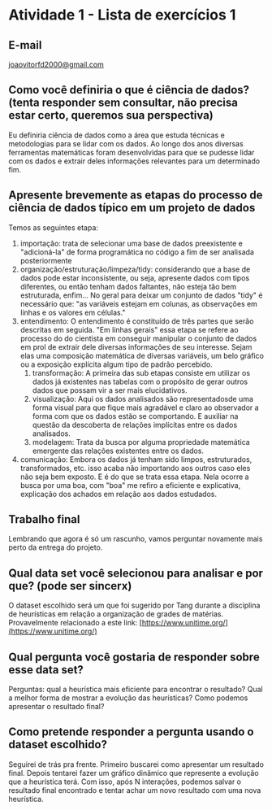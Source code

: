 # Atividade 1 - Lista de exercícios 1

## E-mail

[joaovitorfd2000@gmail.com](mailto:joaovitorfd2000@gmail.com)

## Como você definiria o que é ciência de dados? (tenta responder sem consultar, não precisa estar certo, queremos sua perspectiva)

Eu definiria ciência de dados como a área que estuda técnicas e metodologias para se lidar com os dados. Ao longo dos anos diversas ferramentas matemáticas foram desenvolvidas para que se pudesse lidar com os dados e extrair deles informações relevantes para um determinado fim.

## Apresente brevemente as etapas do processo de ciência de dados típico em um projeto de dados

Temos as seguintes etapa:

1. importação: trata de selecionar uma base de dados preexistente e "adicioná-la" de forma programática no código a fim de ser analisada posteriormente
2. organização/estruturação/limpeza/tidy: considerando que a base de dados pode estar inconsistente, ou seja, apresente dados com tipos diferentes, ou então tenham dados faltantes, não esteja tão bem estruturada, enfim... No geral para deixar um conjunto de dados "tidy" é necessário que: "as variáveis estejam em colunas, as observações em linhas e os valores em células."
3. entendimento: O entendimento é constituído de três partes que serão descritas em seguida. "Em linhas gerais" essa etapa se refere ao processo do do cientista em conseguir manipular o conjunto de dados em prol de extrair dele diversas informações de seu interesse. Sejam elas uma composição matemática de diversas variáveis, um belo gráfico ou a exposição explícita algum tipo de padrão percebido.
    1. transformação: A primeira das sub etapas consiste em utilizar os dados já existentes nas tabelas com o propósito de gerar outros dados que possam vir a ser mais elucidativos.
    2. visualização: Aqui os dados analisados são representadosde uma forma visual para que fique mais agradável e claro ao observador a forma com que os dados estão se comportando. E auxiliar na questão da descoberta de relações implícitas entre os dados analisados.
    3. modelagem: Trata da busca por alguma propriedade matemática emergente das relações existentes entre os dados.
4. comunicação: Embora os dados já tenham sido limpos, estruturados, transformados, etc. isso acaba não importando aos outros caso eles não seja bem exposto. E é do que se trata essa etapa. Nela ocorre a busca por uma boa, com "boa" me refiro a eficiente e explicativa, explicação dos achados em relação aos dados estudados.

## Trabalho final

Lembrando que agora é só um rascunho, vamos perguntar novamente mais perto da entrega do projeto.

## Qual data set você selecionou para analisar e por que? (pode ser sincerx)

O dataset escolhido será um que foi sugerido por Tang durante a disciplina de heurísticas em relação a organização de grades de matérias. Provavelmente relacionado a este link: [https://www.unitime.org/](https://www.unitime.org/)

## Qual pergunta você gostaria de responder sobre esse data set?

Perguntas: qual a heurística mais eficiente para encontrar o resultado? Qual a melhor forma de mostrar a evolução das heurísticas? Como podemos apresentar o resultado final?

## Como pretende responder a pergunta usando o dataset escolhido?

Seguirei de trás pra frente. Primeiro buscarei como apresentar um resultado final. Depois tentarei fazer um gráfico dinâmico que represente a evolução que a heurística terá. Com isso, após N interações, podemos salvar o resultado final encontrado e tentar achar um novo resultado com uma nova heurística.